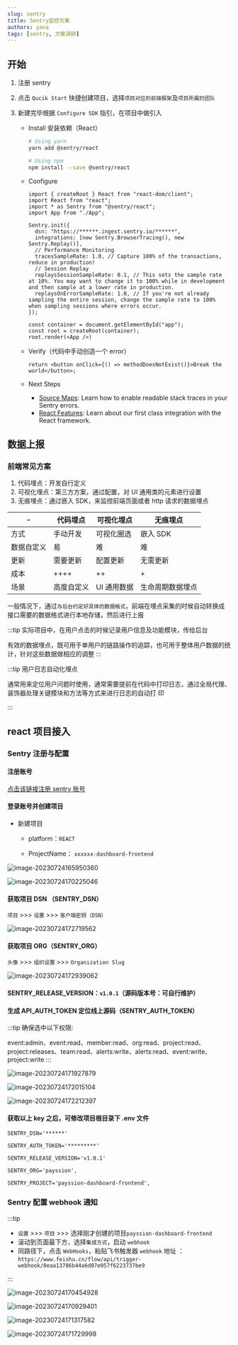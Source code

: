 ```yaml
---
slug: sentry
title: Sentry监控方案
authors: yana
tags: [sentry, 方案调研]
---
```


## 开始

1. 注册 sentry

2. 点击 `Qucik Start` 快捷创建项目，选择`项目对应的前端框架`及`项目所属的团队`

3. 新建完毕根据 `Configure SDK` 指引，在项目中做引入

   - Install 安装依赖（React）

     ```zsh
     # Using yarn
     yarn add @sentry/react

     # Using npm
     npm install --save @sentry/react
     ```

   - Configure

     ```react
     import { createRoot } React from "react-dom/client";
     import React from "react";
     import * as Sentry from "@sentry/react";
     import App from "./App";

     Sentry.init({
       dsn: "https://******.ingest.sentry.io/******",
       integrations: [new Sentry.BrowserTracing(), new Sentry.Replay()],
       // Performance Monitoring
       tracesSampleRate: 1.0, // Capture 100% of the transactions, reduce in production!
       // Session Replay
       replaysSessionSampleRate: 0.1, // This sets the sample rate at 10%. You may want to change it to 100% while in development and then sample at a lower rate in production.
       replaysOnErrorSampleRate: 1.0, // If you're not already sampling the entire session, change the sample rate to 100% when sampling sessions where errors occur.
     });

     const container = document.getElementById("app");
     const root = createRoot(container);
     root.render(<App />)
     ```

   - Verify（代码中手动创造一个 error）

     ```react
     return <button onClick={() => methodDoesNotExist()}>Break the world</button>;
     ```

   - Next Steps

     - [Source Maps](https://docs.sentry.io/platforms/javascript/guides/react/sourcemaps/): Learn how to enable readable
       stack traces in your Sentry errors.
     - [React Features](https://docs.sentry.io/platforms/javascript/guides/react/features/): Learn about our first class
       integration with the React framework.

## 数据上报

### 前端常见方案

1. 代码埋点：开发自行定义
2. 可视化埋点：第三方方案，通过配置，对 UI 通用类的元素进行设置
3. 无痕埋点：通过嵌入 SDK，来监控前端页面或者 http 请求的数据埋点

| -          | 代码埋点   | 可视化埋点  | 无痕埋点         |
| ---------- | ---------- | ----------- | ---------------- |
| 方式       | 手动开发   | 可视化圈选  | 嵌入 SDK         |
| 数据自定义 | 易         | 难          | 难               |
| 更新       | 需要更新   | 配置更新    | 无需更新         |
| 成本       | ++++       | ++          | +                |
| 场景       | 高度自定义 | UI 通用数据 | 生命周期数据埋点 |

一般情况下，通过`与后台约定好具体的数据格式`，前端在埋点采集的时候自动转换成接口需要的数据格式进行本地存储，然后进行上报

:::tip 实际项目中，在用户点击的时候记录用户信息及功能模块，传给后台

有效的数据埋点，既可用于单用户的链路操作的追踪，也可用于整体用户数据的统计，针对这些数据做相应的调整 :::

:::tip 用户日志自动化埋点

通常用来定位用户问题时使用，通常需要提前在代码中打印日志，通过全局代理、装饰器处理关键模块和方法等方式来进行日志的自动打
印

:::

## react 项目接入

### Sentry 注册与配置

#### 注册账号

[点击该链接注册 sentry 账号](https://sentry.io/auth/login/)

#### 登录账号并创建项目

- 新建项目

  - platform：`REACT`

  - ProjectName： `xxxxxx-dashboard-frontend`

![image-20230724165950360](./image-20230724165950360.png)

![image-20230724170225046](./image-20230724170225046.png)

#### 获取项目 DSN （SENTRY_DSN）

`项目` >>> `设置` >>> `客户端密钥（DSN）`

![image-20230724172719562](./image-20230724172719562.png)

#### 获取项目 ORG（SENTRY_ORG）

`头像` >>> `组织设置` >>> `Organization Slug`

![image-20230724172939062](./image-20230724172939062.png)

#### SENTRY_RELEASE_VERSION：`v1.0.1`（源码版本号：可自行维护）

#### 生成 API_AUTH_TOKEN 定位线上源码（SENTRY_AUTH_TOKEN）

:::tip 确保选中以下权限:

event:admin、event:read、member:read、org:read、project:read、project:releases、team:read、alerts:write、alerts:read、event:write、project:write
:::

![image-20230724171927879](./image-20230724171927879.png)

![image-20230724172015104](./image-20230724172015104.png)

![image-20230724172212397](./image-20230724172212397.png)

#### 获取以上 key 之后，可修改项目根目录下 .env 文件

```.env
SENTRY_DSN='******'

SENTRY_AUTH_TOKEN='*********'

SENTRY_RELEASE_VERSION='v1.0.1'

SENTRY_ORG='payssion',

SENTRY_PROJECT='payssion-dashboard-frontend',
```

### Sentry 配置 webhook 通知

:::tip

- `设置` >>> `项目` >>> 选择刚才创建的项目`payssion-dashboard-frontend`
- 滚动到页面最下方，选择`集成方式`，启动 `webhook`
- 同路径下，点击 `WebHooks`，粘贴飞书触发器 `webhook` 地址
  ：`https://www.feishu.cn/flow/api/trigger-webhook/8eaa13786b44a6d07e057f6223737be9`

:::

![image-20230724170454928](./image-20230724170454928.png)

![image-20230724170929401](./image-20230724170929401.png)

![image-20230724171317582](./image-20230724171317582.png)

![image-20230724171729998](./image-20230724171729998.png)
